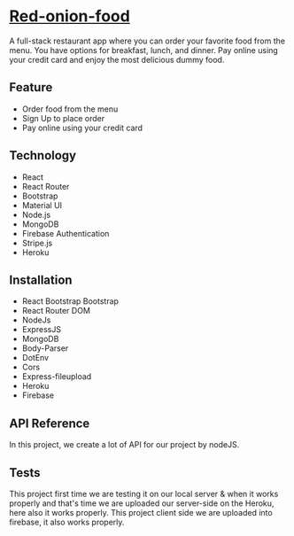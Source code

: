 # [Red-onion-food](https://red-onion-foodss.firebaseapp.com/)

A full-stack restaurant app where you can order your favorite food from the menu. You have options for breakfast, lunch, and dinner. Pay online using your credit card and enjoy the most delicious dummy food.

## Feature
- Order food from the menu
- Sign Up to place order
- Pay online using your credit card
## Technology
- React
- React Router
- Bootstrap
- Material UI
- Node.js
- MongoDB
- Firebase Authentication
- Stripe.js
- Heroku


## Installation
- React Bootstrap Bootstrap
- React Router DOM
- NodeJs
- ExpressJS
- MongoDB
- Body-Parser
- DotEnv
- Cors
- Express-fileupload
- Heroku
- Firebase
## API Reference
In this project, we create a lot of API for our project by nodeJS.

## Tests
This project first time we are testing it on our local server & when it works properly and that's time we are uploaded our server-side on the Heroku, here also it works properly. This project client side we are uploaded into firebase, it also works properly.

